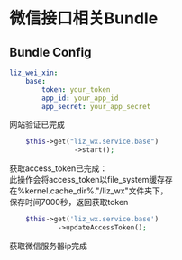 微信接口相关Bundle
====================================
Bundle Config
----------------
````yml
liz_wei_xin:
    base:
        token: your_token
        app_id: your_app_id
        app_secret: your_app_secret
````
网站验证已完成
````php
    $this->get("liz_wx.service.base")
                ->start();
````                
获取access_token已完成：       
此操作会将access_token以file_system缓存存在%kernel.cache_dir%."/liz_wx"文件夹下，    
保存时间7000秒，返回获取token
````php
    $this->get('liz_wx.service.base')
            ->updateAccessToken();
````
获取微信服务器ip完成